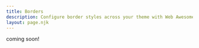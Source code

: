 ```yaml
---
title: Borders
description: Configure border styles across your theme with Web Awesome's border properties.
layout: page.njk
---
```


coming soon!